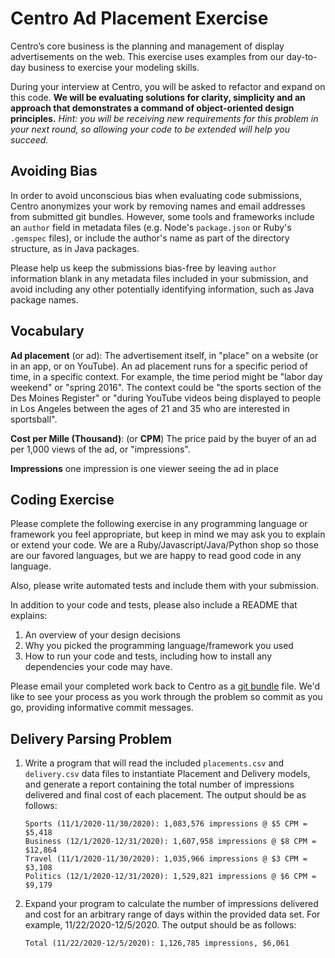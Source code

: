 # Centro Ad Placement Exercise

Centro’s core business is the planning and management of display advertisements
on the web. This exercise uses examples from our day-to-day business to
exercise your modeling skills.

During your interview at Centro, you will be asked to refactor and expand on
this code. **We will be evaluating solutions for clarity, simplicity and an
approach that demonstrates a command of object-oriented design principles.**
_Hint: you will be receiving new requirements for this problem in your next
round, so allowing your code to be extended will help you succeed._

## Avoiding Bias

In order to avoid unconscious bias when evaluating code submissions, Centro
anonymizes your work by removing names and email addresses from submitted git
bundles. However, some tools and frameworks include an `author` field in
metadata files (e.g. Node's `package.json` or Ruby's `.gemspec` files), or
include the author's name as part of the directory structure, as in Java
packages.

Please help us keep the submissions bias-free by leaving `author` information
blank in any metadata files included in your submission, and avoid including
any other potentially identifying information, such as Java package names.

## Vocabulary

**Ad placement** (or ad): The advertisement itself, in "place" on a website (or
in an app, or on YouTube). An ad placement runs for a specific period of time,
in a specific context. For example, the time period might be "labor day
weekend" or "spring 2016". The context could be "the sports section of the Des
Moines Register" or "during YouTube videos being displayed to people in Los
Angeles between the ages of 21 and 35 who are interested in sportsball".

**Cost per Mille (Thousand)**: (or **CPM**) The price paid by the buyer of an
ad per 1,000 views of the ad, or "impressions".

**Impressions** one impression is one viewer seeing the ad in place

## Coding Exercise

Please complete the following exercise in any programming language or framework
you feel appropriate, but keep in mind we may ask you to explain or extend your
code. We are a Ruby/Javascript/Java/Python shop so those are our favored
languages, but we are happy to read good code in any language.

Also, please write automated tests and include them with your submission.

In addition to your code and tests, please also include a README that explains:

1. An overview of your design decisions
2. Why you picked the programming language/framework you used
3. How to run your code and tests, including how to install any dependencies
    your code may have.

Please email your completed work back to Centro as a [git
bundle](https://git-scm.com/docs/git-bundle) file. We'd like to see your
process as you work through the problem so commit as you go, providing
informative commit messages.

## Delivery Parsing Problem

1. Write a program that will read the included `placements.csv` and
`delivery.csv` data files to instantiate Placement and Delivery models, and
generate a report containing the total number of impressions delivered and
final cost of each placement. The output should be as follows:

    ```
    Sports (11/1/2020-11/30/2020): 1,083,576 impressions @ $5 CPM = $5,418
    Business (12/1/2020-12/31/2020): 1,607,958 impressions @ $8 CPM = $12,864
    Travel (11/1/2020-11/30/2020): 1,035,966 impressions @ $3 CPM = $3,108
    Politics (12/1/2020-12/31/2020): 1,529,821 impressions @ $6 CPM = $9,179
    ```

2. Expand your program to calculate the number of impressions delivered and
cost for an arbitrary range of days within the provided data set. For example,
11/22/2020-12/5/2020. The output should be as follows:

    ```
    Total (11/22/2020-12/5/2020): 1,126,785 impressions, $6,061
    ```
